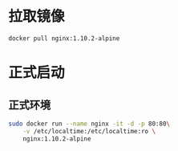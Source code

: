 拉取镜像
======
    docker pull nginx:1.10.2-alpine


正式启动
======
正式环境
----
```bash
sudo docker run --name nginx -it -d -p 80:80\
    -v /etc/localtime:/etc/localtime:ro \
    nginx:1.10.2-alpine        
```